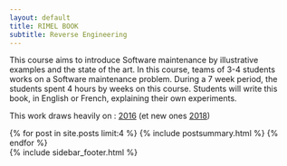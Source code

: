 ```yaml
---
layout: default
title: RIMEL BOOK
subtitle: Reverse Engineering
---
```


<div class="span12">
<span>
<div class="span7">
This course aims to introduce Software maintenance by illustrative examples and the state of the art. In this course, teams of 3-4 students works on a Software maintenance problem. During a 7 week period, the students spent 4 hours by weeks on this course. Students will write this book, in English or French, explaining their own experiments.

This work draws heavily on : [2016](https://www.gitbook.com/book/delftswa/desosa2016/details) \(et new ones [2018](https://legacy.gitbook.com/book/delftswa/desosa2018/details)\)
</span>

<span>
<div class="span7">
{% for post in site.posts limit:4 %}
{% include postsummary.html %}
{% endfor %}
</div>
</span>





<span>
  {% include sidebar_footer.html %}
</span>

</div>
